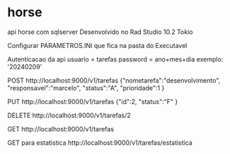 # horse
api horse com sqlserver
Desenvolvido no Rad Studio 10.2 Tokio

Configurar PARAMETROS.INI que fica na pasta do Executavel

Autenticacao da api
usuario =  tarefas
password = ano+mes+dia   exemplo: '20240209'


POST
http://localhost:9000/v1/tarefas
{"nometarefa":"desenvolvimento",
"responsavel":"marcelo",
"status":"A",
"prioridade":1
}

PUT
http://localhost:9000/v1/tarefas
{"id":2,
"status":"F"
}


DELETE
http://localhost:9000/v1/tarefas/2

GET
http://localhost:9000/v1/tarefas

GET para estatistica
http://localhost:9000/v1/tarefas/estatistica
